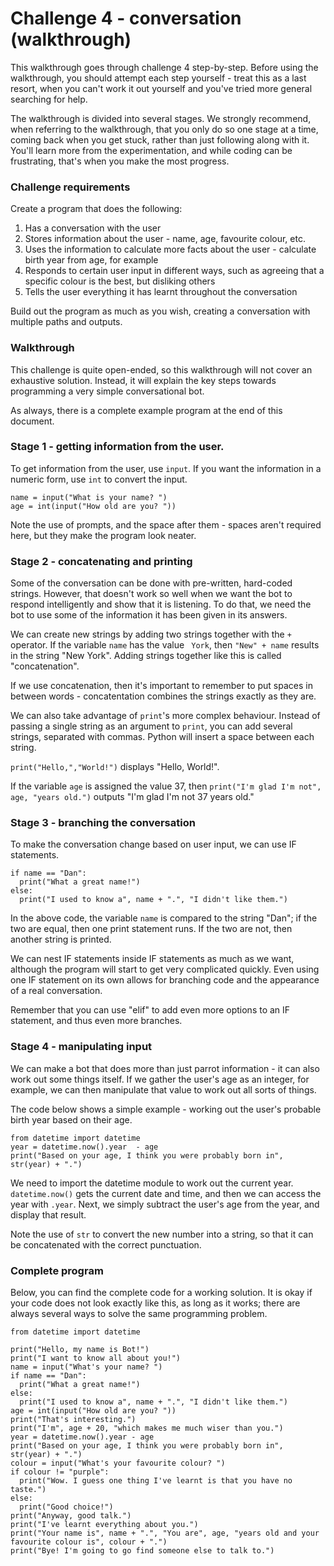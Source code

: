 # Challenge 4 - conversation (walkthrough)

This walkthrough goes through challenge 4 step-by-step. Before using the walkthrough, you should attempt each step yourself - treat this as a last resort, when you can't work it out yourself and you've tried more general searching for help.

The walkthrough is divided into several stages. We strongly recommend, when referring to the walkthrough, that you only do so one stage at a time, coming back when you get stuck, rather than just following along with it. You'll learn more from the experimentation, and while coding can be frustrating, that's when you make the most progress.

### Challenge requirements

Create a program that does the following:

1. Has a conversation with the user
2. Stores information about the user - name, age, favourite colour, etc.
3. Uses the information to calculate more facts about the user - calculate birth year from age, for example
4. Responds to certain user input in different ways, such as agreeing that a specific colour is the best, but disliking others
5. Tells the user everything it has learnt throughout the conversation

Build out the program as much as you wish, creating a conversation with multiple paths and outputs.

### Walkthrough

This challenge is quite open-ended, so this walkthrough will not cover an exhaustive solution. Instead, it will explain the key steps towards programming a very simple conversational bot.

As always, there is a complete example program at the end of this document.

### Stage 1 - getting information from the user.

To get information from the user, use `input`. If you want the information in a numeric form, use `int` to convert the input.

```
name = input("What is your name? ")
age = int(input("How old are you? "))
```

Note the use of prompts, and the space after them - spaces aren't required here, but they make the program look neater.

### Stage 2 - concatenating and printing

Some of the conversation can be done with pre-written, hard-coded strings. However, that doesn't work so well when we want the bot to respond intelligently and show that it is listening. To do that, we need the bot to use some of the information it has been given in its answers.

We can create new strings by adding two strings together with the `+` operator. If the variable `name` has the value ` York`, then `"New" + name` results in the string "New York". Adding strings together like this is called "concatenation".

If we use concatenation, then it's important to remember to put spaces in between words - concatentation combines the strings exactly as they are.

We can also take advantage of `print`'s more complex behaviour. Instead of passing a single string as an argument to `print`, you can add several strings, separated with commas. Python will insert a space between each string.

`print("Hello,","World!")` displays "Hello, World!".

If the variable `age` is assigned the value 37, then `print("I'm glad I'm not", age, "years old.")` outputs "I'm glad I'm not 37 years old."

### Stage 3 - branching the conversation

To make the conversation change based on user input, we can use IF statements.

```
if name == "Dan":
  print("What a great name!")
else:
  print("I used to know a", name + ".", "I didn't like them.")
```

In the above code, the variable `name` is compared to the string "Dan"; if the two are equal, then one print statement runs. If the two are not, then another string is printed.

We can nest IF statements inside IF statements as much as we want, although the program will start to get very complicated quickly. Even using one IF statement on its own allows for branching code and the appearance of a real conversation.

Remember that you can use "elif" to add even more options to an IF statement, and thus even more branches.

### Stage 4 - manipulating input

We can make a bot that does more than just parrot information - it can also work out some things itself. If we gather the user's age as an integer, for example, we can then manipulate that value to work out all sorts of things.

The code below shows a simple example - working out the user's probable birth year based on their age.

```
from datetime import datetime
year = datetime.now().year  - age
print("Based on your age, I think you were probably born in", str(year) + ".")
```

We need to import the datetime module to work out the current year. `datetime.now()` gets the current date and time, and then we can access the year with `.year`. Next, we simply subtract the user's age from the year, and display that result.

Note the use of `str` to convert the new number into a string, so that it can be concatenated with the correct punctuation.


### Complete program

Below, you can find the complete code for a working solution. It is okay if your code does not look exactly like this, as long as it works; there are always several ways to solve the same programming problem.

```
from datetime import datetime

print("Hello, my name is Bot!")
print("I want to know all about you!")
name = input("What's your name? ")
if name == "Dan":
  print("What a great name!")
else:
  print("I used to know a", name + ".", "I didn't like them.")
age = int(input("How old are you? "))
print("That's interesting.")
print("I'm", age + 20, "which makes me much wiser than you.")
year = datetime.now().year - age
print("Based on your age, I think you were probably born in", str(year) + ".")
colour = input("What's your favourite colour? ")
if colour != "purple":
  print("Wow. I guess one thing I've learnt is that you have no taste.")
else:
  print("Good choice!")
print("Anyway, good talk.")
print("I've learnt everything about you.")
print("Your name is", name + ".", "You are", age, "years old and your favourite colour is", colour + ".")
print("Bye! I'm going to go find someone else to talk to.")
```

